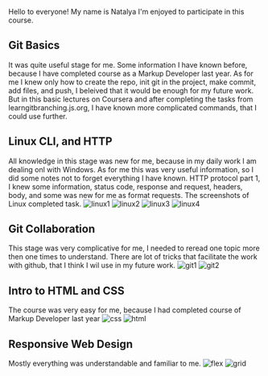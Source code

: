 Hello to everyone! My name is Natalya
I'm enjoyed to participate in this course. 

## Git Basics
It was quite useful stage for me. Some information I have known before, because I have completed course as a Markup Developer last year. As for me I knew only how to create the repo, init git in the project, make commit, add files, and push, I beleived that it would be enough for my future work. But in this basic lectures on Coursera and after completing the tasks from learngitbranching.js.org, I have known more complicated commands, that I could use further.

## Linux CLI, and HTTP 
All knowledge in this stage was new for me, because in my daily work I am dealing onl with Windows. As for me this was very useful information, so I did some notes not to forget everything I have known. HTTP protocol part 1, I knew some information, status code, response and request, headers, body, and some was new for me as format requests.
The screenshots of Linux completed task. 
![linux1](https://user-images.githubusercontent.com/94145117/181259601-ebbb7829-acd9-4d49-bc15-39638ab069ab.png)
![linux2](https://user-images.githubusercontent.com/94145117/181259846-f480f74a-5832-4762-8b25-c5a13010d4d6.png)
![linux3](https://user-images.githubusercontent.com/94145117/181259874-85c91a95-3090-407d-8e6a-1f3d92efd329.png)
![linux4](https://user-images.githubusercontent.com/94145117/181259886-7941020e-079d-421e-8535-b8342723e618.png)

## Git Collaboration
This stage was very complicative for me, I needed to reread one topic more then one times to understand. There are lot of tricks that facilitate the work with github, that I think I wil use in my future work.
![git1](https://user-images.githubusercontent.com/94145117/181919615-fa3b873e-496c-45ad-b713-714e88ca687d.png)
![git2](https://user-images.githubusercontent.com/94145117/181919621-8e6a5d45-b63c-4ed7-a527-3964da29e899.png)

## Intro to HTML and CSS 
The course was very easy for me, because I had completed course of Markup Developer last year
![css](https://user-images.githubusercontent.com/94145117/182037928-a98ec523-9b93-4c3d-ae82-0c0a35bc84ae.png)
![html](https://user-images.githubusercontent.com/94145117/182037932-5075146c-c1c7-49f4-b02c-8d73272ec876.png)

## Responsive Web Design
Mostly everything was understandable and familiar to me. 
![flex](https://user-images.githubusercontent.com/94145117/182087594-7555134d-1ac6-4d7e-a709-c5a8c982047a.png)
![grid](https://user-images.githubusercontent.com/94145117/182087610-efd64a93-10b8-413a-afe3-28abd7042ec5.png)
